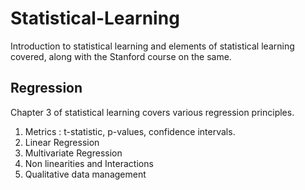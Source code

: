 # Statistical-Learning
Introduction to statistical learning and elements of statistical learning covered, along with the Stanford course on the same.

## Regression

Chapter 3 of statistical learning covers various regression principles.
1.  Metrics : t-statistic, p-values, confidence intervals.
2.  Linear Regression
3.  Multivariate Regression
4.  Non linearities and Interactions
5.  Qualitative data management

